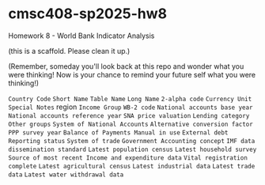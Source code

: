 # cmsc408-sp2025-hw8

Homework 8 - World Bank Indicator Analysis

(this is a scaffold.  Please clean it up.)

(Remember, someday you'll look back at this repo and wonder what you were thinking!
Now is your chance to remind your future self what you were thinking!)



`Country Code`
`Short Name`
`Table Name`
`Long Name`
`2-alpha code`
`Currency Unit`
`Special Notes`
region
`Income Group`
`WB-2 code`
`National accounts base year`
`National accounts reference year`
`SNA price valuation`
`Lending category`
`Other groups`
`System of National Accounts`
`Alternative conversion factor`
`PPP survey year`
`Balance of Payments Manual in use`
`External debt Reporting status`
`System of trade`
`Government Accounting concept`
`IMF data dissemination standard`
`Latest population census`
`Latest household survey`
`Source of most recent Income and expenditure data`
`Vital registration complete`
`Latest agricultural census`
`Latest industrial data`
`Latest trade data`
`Latest water withdrawal data`
